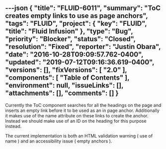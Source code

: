 ---json
{
  "title": "FLUID-6011",
  "summary": "ToC creates empty links to use as page anchors",
  "tags": "FLUID",
  "project": {
    "key": "FLUID",
    "title": "Fluid Infusion"
  },
  "type": "Bug",
  "priority": "Blocker",
  "status": "Closed",
  "resolution": "Fixed",
  "reporter": "Justin Obara",
  "date": "2016-10-28T09:09:57.762-0400",
  "updated": "2019-07-12T09:16:36.619-0400",
  "versions": [],
  "fixVersions": [
    "2.0"
  ],
  "components": [
    "Table of Contents"
  ],
  "environment": null,
  "issueLinks": [],
  "attachments": [],
  "comments": []
}
---
Currently the ToC component searches for all the headings on the page and inserts an empty link before it to be used as an in page anchor. Additionally it makes use of the name attribute on these links to create the anchor. Instead we should make use of an ID on the heading for this purpose instead.&#x20;

The current implementation is both an HTML validation warning ( use of name ) and an accessibility issue ( empty anchors ).&#x20;

        